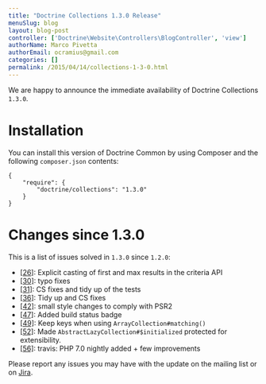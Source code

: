 ```yaml
---
title: "Doctrine Collections 1.3.0 Release"
menuSlug: blog
layout: blog-post
controller: ['Doctrine\Website\Controllers\BlogController', 'view']
authorName: Marco Pivetta
authorEmail: ocramius@gmail.com
categories: []
permalink: /2015/04/14/collections-1-3-0.html
---
```

We are happy to announce the immediate availability of Doctrine
Collections `1.3.0`.

Installation
============

You can install this version of Doctrine Common by using Composer and
the following `composer.json` contents:

~~~~ {.sourceCode .json}
{
    "require": {
        "doctrine/collections": "1.3.0"
    }
}
~~~~

Changes since 1.3.0
===================

This is a list of issues solved in `1.3.0` since `1.2.0`:

-   [[26]](https://github.com/doctrine/collections/pull/26): Explicit
    casting of first and max results in the criteria API
-   [[30]](https://github.com/doctrine/collections/pull/30): typo fixes
-   [[31]](https://github.com/doctrine/collections/pull/31): CS fixes
    and tidy up of the tests
-   [[36]](https://github.com/doctrine/collections/pull/36): Tidy up and
    CS fixes
-   [[42]](https://github.com/doctrine/collections/pull/42): small style
    changes to comply with PSR2
-   [[47]](https://github.com/doctrine/collections/pull/47): Added build
    status badge
-   [[49]](https://github.com/doctrine/collections/pull/49): Keep keys
    when using `ArrayCollection#matching()`
-   [[52]](https://github.com/doctrine/collections/pull/52): Made
    `AbstractLazyCollection#$initialized` protected for extensibility.
-   [[56]](https://github.com/doctrine/collections/pull/56): travis: PHP
    7.0 nightly added + few improvements

Please report any issues you may have with the update on the mailing
list or on [Jira](http://www.doctrine-project.org/jira/browse/DCOM).
